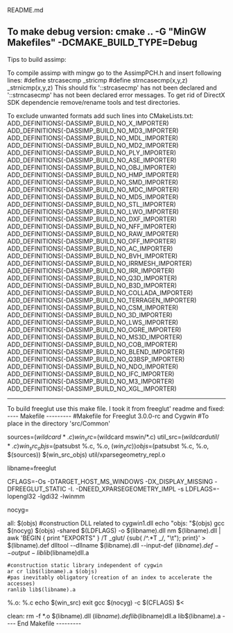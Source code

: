 README.md

To make debug version:
    cmake .. -G "MinGW Makefiles"   -DCMAKE_BUILD_TYPE=Debug
-----------------------------------------------------------------
Tips to build assimp:

To compile assimp with mingw go to the AssimpPCH.h and insert following lines:
 #define strcasecmp _stricmp
 #define strncasecmp(x,y,z) _strnicmp(x,y,z)
This should fix  '::strcasecmp' has not been declared and '::strncasecmp' has not been declared 
error messages.
To get rid of DirectX SDK dependencie remove/rename tools and test directories.

To exclude unwanted formats add such lines into CMakeLists.txt:
ADD_DEFINITIONS(-DASSIMP_BUILD_NO_X_IMPORTER)
ADD_DEFINITIONS(-DASSIMP_BUILD_NO_MD3_IMPORTER)
ADD_DEFINITIONS(-DASSIMP_BUILD_NO_MDL_IMPORTER)
ADD_DEFINITIONS(-DASSIMP_BUILD_NO_MD2_IMPORTER)
ADD_DEFINITIONS(-DASSIMP_BUILD_NO_PLY_IMPORTER)
ADD_DEFINITIONS(-DASSIMP_BUILD_NO_ASE_IMPORTER)
ADD_DEFINITIONS(-DASSIMP_BUILD_NO_OBJ_IMPORTER)
ADD_DEFINITIONS(-DASSIMP_BUILD_NO_HMP_IMPORTER)
ADD_DEFINITIONS(-DASSIMP_BUILD_NO_SMD_IMPORTER)
ADD_DEFINITIONS(-DASSIMP_BUILD_NO_MDC_IMPORTER)
ADD_DEFINITIONS(-DASSIMP_BUILD_NO_MD5_IMPORTER)
ADD_DEFINITIONS(-DASSIMP_BUILD_NO_STL_IMPORTER)
ADD_DEFINITIONS(-DASSIMP_BUILD_NO_LWO_IMPORTER)
ADD_DEFINITIONS(-DASSIMP_BUILD_NO_DXF_IMPORTER)
ADD_DEFINITIONS(-DASSIMP_BUILD_NO_NFF_IMPORTER)
ADD_DEFINITIONS(-DASSIMP_BUILD_NO_RAW_IMPORTER)
ADD_DEFINITIONS(-DASSIMP_BUILD_NO_OFF_IMPORTER)
ADD_DEFINITIONS(-DASSIMP_BUILD_NO_AC_IMPORTER)
ADD_DEFINITIONS(-DASSIMP_BUILD_NO_BVH_IMPORTER)
ADD_DEFINITIONS(-DASSIMP_BUILD_NO_IRRMESH_IMPORTER)
ADD_DEFINITIONS(-DASSIMP_BUILD_NO_IRR_IMPORTER)
ADD_DEFINITIONS(-DASSIMP_BUILD_NO_Q3D_IMPORTER)
ADD_DEFINITIONS(-DASSIMP_BUILD_NO_B3D_IMPORTER)
ADD_DEFINITIONS(-DASSIMP_BUILD_NO_COLLADA_IMPORTER)
ADD_DEFINITIONS(-DASSIMP_BUILD_NO_TERRAGEN_IMPORTER)
ADD_DEFINITIONS(-DASSIMP_BUILD_NO_CSM_IMPORTER)
ADD_DEFINITIONS(-DASSIMP_BUILD_NO_3D_IMPORTER)
ADD_DEFINITIONS(-DASSIMP_BUILD_NO_LWS_IMPORTER)
ADD_DEFINITIONS(-DASSIMP_BUILD_NO_OGRE_IMPORTER)
ADD_DEFINITIONS(-DASSIMP_BUILD_NO_MS3D_IMPORTER)
ADD_DEFINITIONS(-DASSIMP_BUILD_NO_COB_IMPORTER)
ADD_DEFINITIONS(-DASSIMP_BUILD_NO_BLEND_IMPORTER)
ADD_DEFINITIONS(-DASSIMP_BUILD_NO_Q3BSP_IMPORTER)
ADD_DEFINITIONS(-DASSIMP_BUILD_NO_NDO_IMPORTER)
ADD_DEFINITIONS(-DASSIMP_BUILD_NO_IFC_IMPORTER)
ADD_DEFINITIONS(-DASSIMP_BUILD_NO_M3_IMPORTER)
ADD_DEFINITIONS(-DASSIMP_BUILD_NO_XGL_IMPORTER)

--------------------------------------------------------
To build freeglut use this make file. I took it from freeglut' readme and fixed:
---- Makefile ---------
#Makefile for Freeglut 3.0.0-rc and Cygwin
#To place in the directory 'src/Common'

sources=$(wildcard *.c)
win_src=$(wildcard mswin/*.c)
util_src=$(wildcard util/*.c)
win_src_objs=$(patsubst %.c, %.o, $(win_src))
objs=$(patsubst %.c, %.o, $(sources)) $(win_src_objs) util/xparsegeometry_repl.o

libname=freeglut


CFLAGS=-Os -DTARGET_HOST_MS_WINDOWS -DX_DISPLAY_MISSING -DFREEGLUT_STATIC -I. -DNEED_XPARSEGEOMETRY_IMPL -s
LDFLAGS=-lopengl32 -lgdi32 -lwinmm

nocyg=

all: $(objs)
	#construction DLL related to cygwin1.dll
	echo "objs: "$(objs)
	gcc $(nocyg) $(objs) -shared $(LDFLAGS) -o $(libname).dll
	nm $(libname).dll  | awk 'BEGIN { print "EXPORTS" } /T _glut/ {sub( /^.*T _/, "\t"); print}' > $(libname).def
	dlltool --dllname $(libname).dll --input-def $(libname).def --output-lib lib$(libname)dll.a

	#construction static library independent of cygwin
	ar cr lib$(libname).a $(objs)
	#pas inevitably obligatory (creation of an index to accelerate the accesses)
	ranlib lib$(libname).a

%.o: %.c
	echo $(win_src)
	exit
	gcc $(nocyg) -c $(CFLAGS) $<

clean:
	rm -f *.o $(libname).dll $(libname).def lib$(libname)dll.a lib$(libname).a
---- End Makefile ---------
